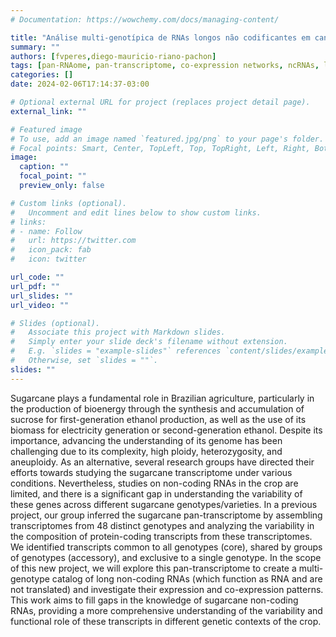 ```yaml
---
# Documentation: https://wowchemy.com/docs/managing-content/

title: "Análise multi-genotípica de RNAs longos não codificantes em cana-de-açúcar"
summary: ""
authors: [fvperes,diego-mauricio-riano-pachon]
tags: [pan-RNAome, pan-transcriptome, co-expression networks, ncRNAs, lncRNAs, sugarcane, bioenergy]
categories: []
date: 2024-02-06T17:14:37-03:00

# Optional external URL for project (replaces project detail page).
external_link: ""

# Featured image
# To use, add an image named `featured.jpg/png` to your page's folder.
# Focal points: Smart, Center, TopLeft, Top, TopRight, Left, Right, BottomLeft, Bottom, BottomRight.
image:
  caption: ""
  focal_point: ""
  preview_only: false

# Custom links (optional).
#   Uncomment and edit lines below to show custom links.
# links:
# - name: Follow
#   url: https://twitter.com
#   icon_pack: fab
#   icon: twitter

url_code: ""
url_pdf: ""
url_slides: ""
url_video: ""

# Slides (optional).
#   Associate this project with Markdown slides.
#   Simply enter your slide deck's filename without extension.
#   E.g. `slides = "example-slides"` references `content/slides/example-slides.md`.
#   Otherwise, set `slides = ""`.
slides: ""
---
```


Sugarcane plays a fundamental role in Brazilian agriculture, particularly in the production of bioenergy through the synthesis and accumulation of sucrose for first-generation ethanol production, as well as the use of its biomass for electricity generation or second-generation ethanol. Despite its importance, advancing the understanding of its genome has been challenging due to its complexity, high ploidy, heterozygosity, and aneuploidy. As an alternative, several research groups have directed their efforts towards studying the sugarcane transcriptome under various conditions. Nevertheless, studies on non-coding RNAs in the crop are limited, and there is a significant gap in understanding the variability of these genes across different sugarcane genotypes/varieties. In a previous project, our group inferred the sugarcane pan-transcriptome by assembling transcriptomes from 48 distinct genotypes and analyzing the variability in the composition of protein-coding transcripts from these transcriptomes. We identified transcripts common to all genotypes (core), shared by groups of genotypes (accessory), and exclusive to a single genotype. In the scope of this new project, we will explore this pan-transcriptome to create a multi-genotype catalog of long non-coding RNAs (which function as RNA and are not translated) and investigate their expression and co-expression patterns. This work aims to fill gaps in the knowledge of sugarcane non-coding RNAs, providing a more comprehensive understanding of the variability and functional role of these transcripts in different genetic contexts of the crop.
